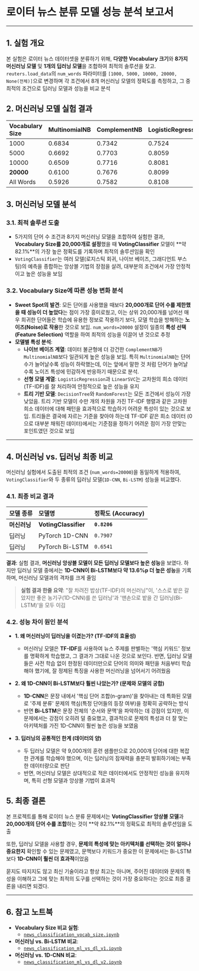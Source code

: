 # 로이터 뉴스 분류 모델 성능 분석 보고서

---

## 1. 실험 개요

본 실험은 로이터 뉴스 데이터셋을 분류하기 위해, **다양한 Vocabulary 크기**와 **8가지 머신러닝 모델** 및 **1개의 딥러닝 모델**을 조합하여 최적의 솔루션을 찾고. `reuters.load_data`의 `num_words` 파라미터를 `[1000, 5000, 10000, 20000, None(전체)]`으로 변경하며 각 조건에서 8개 머신러닝 모델의 정확도를 측정하고, 그 중 최적의 조건으로 딥러닝 모델과 성능을 비교 분석

## 2. 머신러닝 모델 실험 결과

| Vocabulary Size | MultinomialNB | ComplementNB | LogisticRegression | LinearSVC | DecisionTree | RandomForest | GradientBoosting | **VotingClassifier** |
| :--- | :--- | :--- | :--- | :--- | :--- | :--- | :--- | :--- |
| 1000 | 0.6834 | 0.7342 | 0.7524 | 0.7008 | 0.6118 | 0.7012 | 0.7511 | 0.7685 |
| 5000 | 0.6692 | 0.7703 | 0.8059 | 0.7743 | 0.6113 | 0.6963 | 0.7573 | 0.8143 |
| 10000 | 0.6509 | 0.7716 | 0.8081 | 0.7881 | 0.6086 | 0.6683 | 0.7551 | 0.8085 |
| **20000** | 0.6100 | 0.7676 | 0.8099 | 0.7898 | 0.6082 | 0.6554 | 0.7685 | **`0.8206`** |
| All Words | 0.5926 | 0.7582 | 0.8108 | 0.7890 | 0.6131 | 0.6732 | 0.7671 | 0.8183 |

## 3. 머신러닝 모델 분석

### 3.1. 최적 솔루션 도출
- 5가지의 단어 수 조건과 8가지 머신러닝 모델을 조합하여 실험한 결과, **Vocabulary Size를 20,000개로 설정**했을 때 **VotingClassifier** 모델이 **약 82.1%**의 가장 높은 정확도를 기록하며 최적의 솔루션임을 확인
- `VotingClassifier`는 여러 모델(로지스틱 회귀, 나이브 베이즈, 그래디언트 부스팅)의 예측을 종합하는 앙상블 기법의 장점을 살려, 대부분의 조건에서 가장 안정적이고 높은 성능을 보임


### 3.2. Vocabulary Size에 따른 성능 변화 분석
- **Sweet Spot의 발견**: 모든 단어를 사용했을 때보다 **20,000개로 단어 수를 제한했을 때 성능이 더 높았다**는 점이 가장 흥미로웠고, 이는 상위 20,000개를 넘어선 매우 희귀한 단어들은 학습에 유용한 정보로 작용하기 보다, 모델 학습을 방해하는 **노이즈(Noise)로 작용**한 것으로 보임. `num_words=20000` 설정이 일종의 **특성 선택(Feature Selection)** 역할을 하여 최적의 성능을 이끌어 낸 것으로 추정
- **모델별 특성 분석**:
    - **나이브 베이즈 계열**: 데이터 불균형에 더 강건한 `ComplementNB`가 `MultinomialNB`보다 일관되게 높은 성능을 보임. 특히 `MultinomialNB`는 단어 수가 늘어날수록 성능이 하락했는데, 이는 앞에서 말한 것 처럼 단어가 늘어날 수록 노이즈 특성에 민감하게 반응하기 때문으로 분석.
    - **선형 모델 계열**: `LogisticRegression`과 `LinearSVC`는 고차원의 희소 데이터(TF-IDF)를 잘 처리하여 안정적으로 높은 성능을 유지
    - **트리 기반 모델**: `DecisionTree`와 `RandomForest`는 모든 조건에서 성능이 가장 낮았음. 트리 기반 모델이 수만 개의 차원을 가진 TF-IDF 행렬과 같은 고차원 희소 데이터에 대해 패턴을 효과적으로 학습하기 어려운 특성이 있는 것으로 보임. 트리들은 결국에 자르는 기준을 찾아야 하는데 TF-IDF 같은 희소 데이터 (0으로 대부분 채워진 데이터)에서는 기준점을 정하기 어려운 점이 가장 안맞는 포인트였던 것으로 보임

---

## 4. 머신러닝 vs. 딥러닝 최종 비교

머신러닝 실험에서 도출된 최적의 조건 (`num_words=20000`)을 동일하게 적용하여, `VotingClassifier`와 두 종류의 딥러닝 모델(`1D-CNN`, `Bi-LSTM`) 성능을 비교했다.

### 4.1. 최종 비교 결과

| 모델 종류 | 모델명 | 정확도 (Accuracy) |
| :--- | :--- | :--- |
| **머신러닝** | **VotingClassifier** | **`0.8206`** |
| 딥러닝 | PyTorch 1D-CNN | `0.7907` |
| 딥러닝 | PyTorch Bi-LSTM | `0.6541` |

**결과**: 실험 결과, **머신러닝 앙상블 모델이 모든 딥러닝 모델보다 높은 성능**을 보였다. 하지만 딥러닝 모델 중에서는 **1D-CNN이 Bi-LSTM보다 약 13.6%p 더 높은 성능**을 기록하며, 머신러닝 모델과의 격차를 크게 줄임

> **실험 결과 한줄 요약**: "잘 차려진 밥상(TF-IDF)의 머신러닝"이, '스스로 밭은 갈았지만 좋은 농기구(1D-CNN)를 쓴 딥러닝'과 '맨손으로 밭을 간 딥러닝(Bi-LSTM)'을 모두 이김

### 4.2. 성능 차이 원인 분석

- **1. 왜 머신러닝이 딥러닝을 이겼는가? (TF-IDF의 효율성)**
  - 머신러닝 모델은 **TF-IDF**를 사용하여 뉴스 주제를 판별하는 '핵심 키워드' 정보를 명확하게 학습했고, 그 결과가 그대로 나온 것으로 보인다. 반면, 딥러닝 모델들은 사전 학습 없이 한정된 데이터만으로 단어의 의미와 패턴을 처음부터 학습해야 했기에, 잘 정제된 특징을 사용한 머신러닝을 넘어서기 어려웠음

- **2. 왜 1D-CNN이 Bi-LSTM보다 훨씬 나았는가? (문제와 모델의 궁합)**
  - **1D-CNN**은 문장 내에서 '핵심 단어 조합(n-gram)'을 찾아내는 데 특화된 모델로 '주제 분류' 문제의 핵심(특정 단어들의 등장 여부)을 정확히 공략하는 방식
  - 반면 **Bi-LSTM**은 문장 전체의 '순서와 문맥'을 파악하는 데 강점이 있지만, 이 문제에서는 강점이 오히려 덜 중요했고, 결과적으로 문제의 특성과 더 잘 맞는 아키텍처를 가진 1D-CNN이 훨씬 높은 성능을 보였음

- **3. 딥러닝의 공통적인 한계 (데이터의 양)**
  - 두 딥러닝 모델은 약 9,000개의 훈련 샘플만으로 20,000개 단어에 대한 복잡한 관계를 학습해야 했으며, 이는 딥러닝의 잠재력을 충분히 발휘하기에는 부족한 데이터량으로 판단
  - 반면, 머신러닝 모델은 상대적으로 적은 데이터에서도 안정적인 성능을 유지하며, 특히 선형 모델과 앙상블 기법이 효과적


## 5. 최종 결론

본 프로젝트를 통해 로이터 뉴스 분류 문제에서는 **VotingClassifier 앙상블 모델**과 **20,000개의 단어 수를 조합**하는 것이 **약 82.1%**의 정확도로 최적의 솔루션임을 도출

또한, 딥러닝 모델을 사용할 경우, **문제의 특성에 맞는 아키텍처를 선택하는 것이 얼마나 중요한지** 확인할 수 있는 문제였고, 문맥보다 키워드가 중요한 이 문제에서는 Bi-LSTM보다 **1D-CNN이 훨씬 더 효과적**이었음

묻지도 따지지도 않고 최신 기술이라고 항상 최고는 아니며, 주어진 데이터와 문제의 특성을 이해하고 그에 맞는 최적의 도구를 선택하는 것이 가장 중요하다는 것으로 최종 결론을 내리면 되겠다.

---

## 6. 참고 노트북

- **Vocabulary Size 비교 실험**:
  - [`news_classification_vocab_size.ipynb`](./news_classification_vocab_size.ipynb)
- **머신러닝 vs. Bi-LSTM 비교**:
  - [`news_classification_ml_vs_dl_v1.ipynb`](./news_classification_ml_vs_dl_v1.ipynb)
- **머신러닝 vs. 1D-CNN 비교**:
  - [`news_classification_ml_vs_dl_v2.ipynb`](./news_classification_ml_vs_dl_v2.ipynb)
